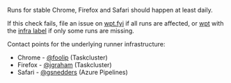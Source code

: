 Runs for stable Chrome, Firefox and Safari should happen at least daily.

If this check fails, file an issue on [wpt.fyi](https://github.com/web-platform-tests/wpt.fyi) if all runs are affected, or [wpt](https://github.com/web-platform-tests/wpt) with the [infra label](https://github.com/web-platform-tests/wpt/labels/infra) if only some runs are missing.

Contact points for the underlying runner infrastructure:
* Chrome - [@foolip](https://github.com/foolip) (Taskcluster)
* Firefox - [@jgraham](http://github.com/jgraham) (Taskcluster)
* Safari - [@gsnedders](https://github.com/gsnedders) (Azure Pipelines)
